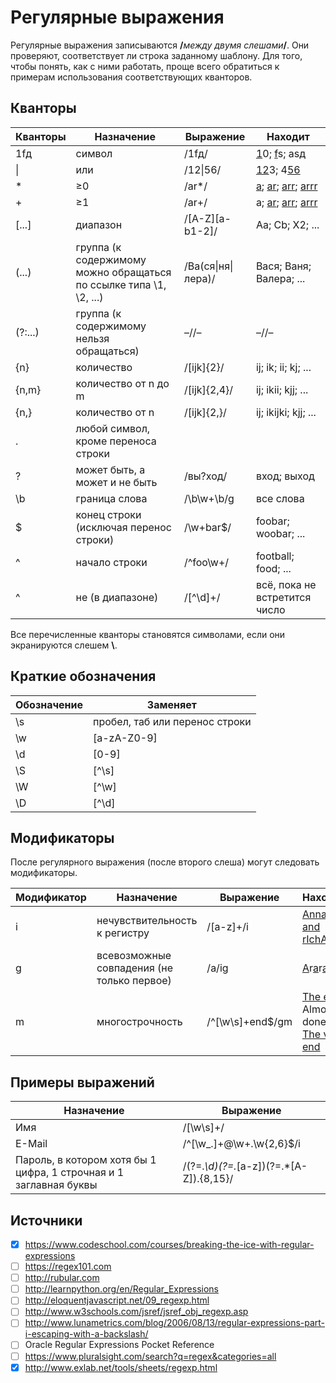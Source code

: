 # Регулярные выражения

Регулярные выражения записываются **/**_между двумя слешами_**/**.
Они проверяют, соответствует ли строка заданному шаблону.
Для того, чтобы понять, как с ними работать, проще всего обратиться к примерам использования соответствующих кванторов.


## Кванторы

Кванторы | Назначение | Выражение | Находит
-------- | ---------- | --------- | -------
1fд | символ | /1fд/ | <ins>1</ins>0; <ins>f</ins>s; as<ins>д</ins>
\| | или | /12\|56/ | <ins>12</ins>3; 4<ins>56</ins>
* | ≥0 | /ar*/ | <ins>a</ins>; <ins>ar</ins>; <ins>arr</ins>; <ins>arrr</ins>
+ | ≥1 | /ar+/ | a; <ins>ar</ins>; <ins>arr</ins>; <ins>arrr</ins>
[...] | диапазон | /[A-Z][a-b1-2]/  | Aa; Cb; X2; ...
(...) | группа (к содержимому можно обращаться по ссылке типа \1, \2, ...) | /Ва(ся\|ня\|лера)/ | Вася; Ваня; Валера; ...
(?:...) | группа (к содержимому нельзя обращаться) | –//– | –//–
{n} | количество | /[ijk]{2}/ | ij; ik; ii; kj; ...
{n,m} | количество от n до m | /[ijk]{2,4}/ | ij; ikii; kjj; ...
{n,} | количество от n | /[ijk]{2,}/ | ij; ikijki; kjj; ...
. | любой символ, кроме переноса строки |  |
? | может быть, а может и не быть | /вы?ход/ | вход; выход
\b | граница слова | /\b\w+\b/g | все слова
$ | конец строки (исключая перенос строки) | /\w+bar$/ | foobar; woobar; ...
^ | начало строки | /^foo\w+/ | football; food; ...
^ | не (в диапазоне) | /[^\d]+/ | всё, пока не встретится число

Все перечисленные кванторы становятся символами, если они экранируются слешем **\\**.


## Краткие обозначения

Обозначение | Заменяет
----------- | --------
\s | пробел, таб или перенос строки
\w | [a-zA-Z0-9]
\d | [0-9]
\S | [^\s]
\W | [^\w]
\D | [^\d]


## Модификаторы

После регулярного выражения (после второго слеша) могут следовать модификаторы.

Модификатор | Назначение | Выражение | Находит
----------- | ---------- | --------- | -------
i | нечувствительность к регистру | /[a-z]+/i | <ins>Anna</ins> <ins>and</ins> <ins>rIchArD</ins>
g | всевозможные совпадения (не только первое) | /a/ig | <ins>A</ins>r<ins>a</ins>r<ins>a</ins>t
m | многострочность | /^[\w\s]+end$/gm | <ins>The end</ins><br>Almost done<br><ins>The very end</ins>


## Примеры выражений
Назначение | Выражение
---------- | ---------
Имя | /[\w\s]+/
E-Mail | /^[\w_\.]+@\w+\.\w{2,6}$/i
Пароль, в котором хотя бы 1 цифра, 1 строчная и 1 заглавная буквы | /(?=.*\d)(?=.*[a-z])(?=.*[A-Z]).{8,15}/

## Источники
- [x] https://www.codeschool.com/courses/breaking-the-ice-with-regular-expressions
- [ ] https://regex101.com
- [ ] http://rubular.com
- [ ] http://learnpython.org/en/Regular_Expressions
- [ ] http://eloquentjavascript.net/09_regexp.html
- [ ] http://www.w3schools.com/jsref/jsref_obj_regexp.asp
- [ ] http://www.lunametrics.com/blog/2006/08/13/regular-expressions-part-i-escaping-with-a-backslash/
- [ ] Oracle Regular Expressions Pocket Reference
- [ ] https://www.pluralsight.com/search?q=regex&categories=all
- [x] http://www.exlab.net/tools/sheets/regexp.html